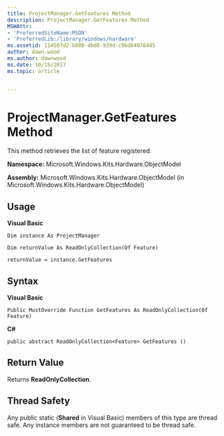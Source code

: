 ```yaml
---
title: ProjectManager.GetFeatures Method
description: ProjectManager.GetFeatures Method
MSHAttr:
- 'PreferredSiteName:MSDN'
- 'PreferredLib:/library/windows/hardware'
ms.assetid: 114507d2-b888-4bd8-939d-c9bd84076445
author: dawn.wood
ms.author: dawnwood
ms.date: 10/15/2017
ms.topic: article


---
```


# ProjectManager.GetFeatures Method


This method retrieves the list of feature registered.

**Namespace:** Microsoft.Windows.Kits.Hardware.ObjectModel

**Assembly:** Microsoft.Windows.Kits.Hardware.ObjectModel (in Microsoft.Windows.Kits.Hardware.ObjectModel)

## <span id="Usage"></span><span id="usage"></span><span id="USAGE"></span>Usage


**Visual Basic**

`Dim instance As ProjectManager`

`Dim returnValue As ReadOnlyCollection(Of Feature)`

`returnValue = instance.GetFeatures`

## <span id="Syntax"></span><span id="syntax"></span><span id="SYNTAX"></span>Syntax


**Visual Basic**

`Public MustOverride Function GetFeatures As ReadOnlyCollection(Of Feature)`

**C#**

`public abstract ReadOnlyCollection<Feature> GetFeatures ()`

## <span id="Return_Value"></span><span id="return_value"></span><span id="RETURN_VALUE"></span>Return Value


Returns **ReadOnlyCollection**.

## <span id="Thread_Safety"></span><span id="thread_safety"></span><span id="THREAD_SAFETY"></span>Thread Safety


Any public static (**Shared** in Visual Basic) members of this type are thread safe. Any instance members are not guaranteed to be thread safe.

 

 






